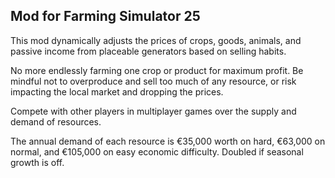 Mod for Farming Simulator 25
----------------------------
This mod dynamically adjusts the prices of crops, goods, animals, and passive income from placeable generators based on selling habits.

No more endlessly farming one crop or product for maximum profit. Be mindful not to overproduce and sell too much of any resource, or risk impacting the local market and dropping the prices.

Compete with other players in multiplayer games over the supply and demand of resources.

The annual demand of each resource is €35,000 worth on hard, €63,000 on normal, and €105,000 on easy economic difficulty. Doubled if seasonal growth is off.
